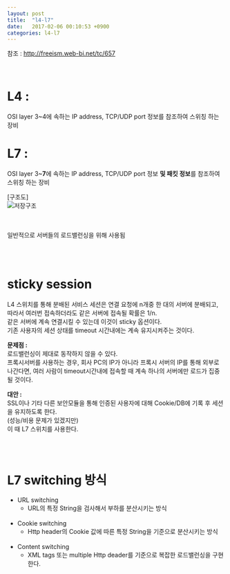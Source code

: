 ```yaml
---
layout: post
title:  "l4-l7"
date:   2017-02-06 00:10:53 +0900
categories: l4-l7
---
```


참조 : http://freeism.web-bi.net/tc/657  
<br><br>


# L4 :  
OSI layer 3~4에 속하는 IP address, TCP/UDP port 정보를 참조하여 스위칭 하는 장비  

# L7 :  
OSI layer 3~**7**에 속하는 IP address, TCP/UDP port 정보 **및 패킷 정보**를 참조하여 스위칭 하는 장비  

[구조도]  
![저장구조](http://freeism.co.kr/tc/attach/1/7162159243.png)  

<br><br>
일반적으로 서버들의 로드밸런싱을 위해 사용됨  

<br><br>
# sticky session
L4 스위치를 통해 분배된 서비스 세션은 연결 요청에 n개중 한 대의 서버에 분배되고, 따라서 여러번 접속하더라도 같은 서버에 접속될 확률은 1/n.  
같은 서버에 계속 연결시킬 수 있는데 이것이 sticky 옵션이다.  
기존 사용자의 세션 상태를 timeout 시간내에는 계속 유지시켜주는 것이다.  

**문제점 :**  
로드밸런싱이 제대로 동작하지 않을 수 있다.  
프록시서버를 사용하는 경우, 회사 PC의 IP가 아니라 프록시 서버의 IP를 통해 외부로 나간다면, 여러 사람이 timeout시간내에 접속할 때 계속 하나의 서버에만 로드가 집중될 것이다.  

**대안 :**  
SSL이나 기타 다른 보안모듈을 통해 인증된 사용자에 대해 Cookie/DB에 기록 후 세션을 유지하도록 한다.  
(성능/비용 문제가 있겠지만)  
이 때 L7 스위치를 사용한다.  

<br><br>
# L7 switching 방식  
* URL switching  
  * URL의 특정 String을 검사해서 부하를 분산시키는 방식  
  <br>
* Cookie switching  
  * Http header의 Cookie 값에 따른 특정 String을 기준으로 분산시키는 방식  
  <br>
* Content switching  
  * XML tags 또는 multiple Http deader를 기준으로 복잡한 로드밸런싱을 구현한다.  
  <br>
